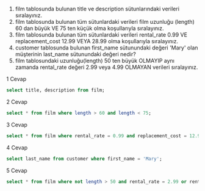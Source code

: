 

1. film tablosunda bulunan title ve description sütunlarındaki verileri sıralayınız.
2. film tablosunda bulunan tüm sütunlardaki verileri film uzunluğu (length) 60 dan büyük VE 75 ten küçük olma koşullarıyla sıralayınız.
3. film tablosunda bulunan tüm sütunlardaki verileri rental_rate 0.99 VE replacement_cost 12.99 VEYA 28.99 olma koşullarıyla sıralayınız.
4. customer tablosunda bulunan first_name sütunundaki değeri 'Mary' olan müşterinin last_name sütunundaki değeri nedir?
5. film tablosundaki uzunluğu(length) 50 ten büyük OLMAYIP aynı zamanda rental_rate değeri 2.99 veya 4.99 OLMAYAN verileri sıralayınız.

1 Cevap 

   ```sql
   select title, description from film;
   ```

   

2 Cevap 

   ```sql
   select * from film where length > 60 and length < 75;
   ```



3 Cevap

```sql
select * from film where rental_rate = 0.99 and replacement_cost = 12.99 or replacement_cost = 28.99; 
```



4 Cevap

```sql
select last_name from customer where first_name = 'Mary';
```



5 Cevap

   ```sql
   select * from film where not length > 50 and rental_rate = 2.99 or rental_rate = 4.99;
   ```

   

